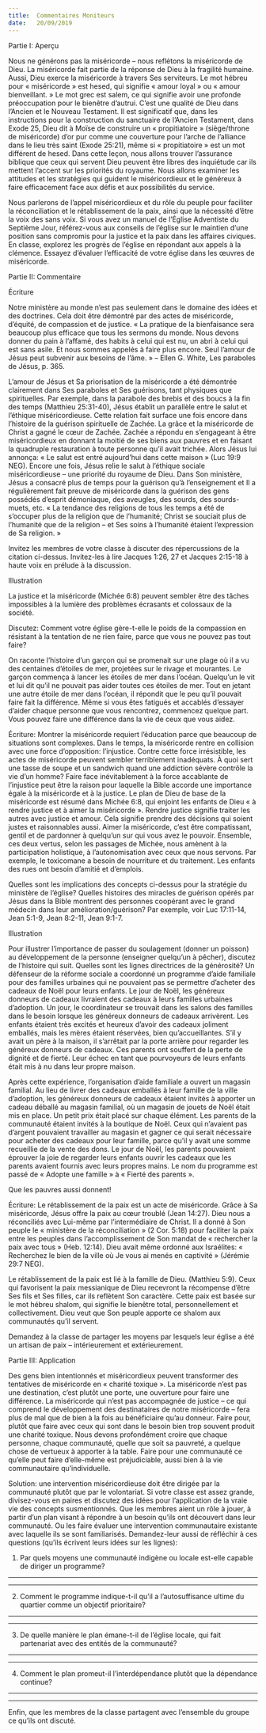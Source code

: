 ```yaml
---
title:  Commentaires Moniteurs
date:   20/09/2019
---
```


Partie I: Aperçu

Nous ne générons pas la miséricorde – nous reflétons la miséricorde de Dieu. La miséricorde fait partie de la réponse de Dieu à la fragilité humaine. Aussi, Dieu exerce la miséricorde à travers Ses serviteurs. Le mot hébreu pour « miséricorde » est hesed, qui signifie « amour loyal » ou « amour bienveillant. » Le mot grec est salem, ce qui signifie avoir une profonde préoccupation pour le bienêtre d’autrui. C’est une qualité de Dieu dans l’Ancien et le Nouveau Testament. Il est significatif que, dans les instructions pour la construction du sanctuaire de l’Ancien Testament, dans Exode 25, Dieu dit à Moïse de construire un « propitiatoire » (siège/throne de miséricorde) d’or pur comme une couverture pour l’arche de l’alliance dans le lieu très saint (Exode 25:21), même si « propitiatoire » est un mot différent de hesed. Dans cette leçon, nous allons trouver l’assurance biblique que ceux qui servent Dieu peuvent être libres des inquiétude car ils mettent l’accent sur les priorités du royaume. Nous allons examiner les attitudes et les stratégies qui guident le miséricordieux et le généreux à faire efficacement face aux défis et aux possibilités du service.

Nous parlerons de l’appel miséricordieux et du rôle du peuple pour faciliter la réconciliation et le rétablissement de la paix, ainsi que la nécessité d’être la voix des sans voix. Si vous avez un manuel de l’Église Adventiste du Septième Jour, référez-vous aux conseils de l’église sur le maintien d’une position sans compromis pour la justice et la paix dans les affaires civiques. En classe, explorez les progrès de l’église en répondant aux appels à la clémence. Essayez d’évaluer l’efficacité de votre église dans les œuvres de miséricorde.

Partie II: Commentaire

Écriture

Notre ministère au monde n’est pas seulement dans le domaine des idées et des doctrines. Cela doit être démontré par des actes de miséricorde, d’équité, de compassion et de justice. « La pratique de la bienfaisance sera beaucoup plus efficace que tous les sermons du monde. Nous devons donner du pain à l’affamé, des habits à celui qui est nu, un abri à celui qui est sans asile. Et nous sommes appelés à faire plus encore. Seul l’amour de Jésus peut subvenir aux besoins de l’âme. » – Ellen G. White, Les paraboles de Jésus, p. 365.

L’amour de Jésus et Sa priorisation de la miséricorde a été démontrée clairement dans Ses paraboles et Ses guérisons, tant physiques que spirituelles. Par exemple, dans la parabole des brebis et des boucs à la fin des temps (Matthieu 25:31-40), Jésus établit un parallèle entre le salut et l’éthique miséricordieuse. Cette relation fait surface une fois encore dans l’histoire de la guérison spirituelle de Zachée. La grâce et la miséricorde de Christ a gagné le cœur de Zachée. Zachée a répondu en s’engageant à être miséricordieux en donnant la moitié de ses biens aux pauvres et en faisant la quadruple restauration à toute personne qu’il avait trichée. Alors Jésus lui annonça: « Le salut est entré aujourd’hui dans cette maison » (Luc 19:9 NEG). Encore une fois, Jésus relie le salut à l’éthique sociale miséricordieuse – une priorité du royaume de Dieu. Dans Son ministère, Jésus a consacré plus de temps pour la guérison qu’à l’enseignement et Il a régulièrement fait preuve de miséricorde dans la guérison des gens possédés d’esprit démoniaque, des aveugles, des sourds, des sourds-muets, etc. « La tendance des religions de tous les temps a été de s’occuper plus de la religion que de l’humanité; Christ se souciait plus de l’humanité que de la religion – et Ses soins à l’humanité étaient l’expression de Sa religion. »

Invitez les membres de votre classe à discuter des répercussions de la citation ci-dessus. Invitez-les à lire Jacques 1:26, 27 et Jacques 2:15-18 à haute voix en prélude à la discussion.

Illustration

La justice et la miséricorde (Michée 6:8) peuvent sembler être des tâches impossibles à la lumière des problèmes écrasants et colossaux de la société.

Discutez: Comment votre église gère-t-elle le poids de la compassion en résistant à la tentation de ne rien faire, parce que vous ne pouvez pas tout faire?

On raconte l’histoire d’un garçon qui se promenait sur une plage où il a vu des centaines d’étoiles de mer, projetées sur le rivage et mourantes. Le garçon commença à lancer les étoiles de mer dans l’océan. Quelqu’un le vit et lui dit qu’il ne pouvait pas aider toutes ces étoiles de mer. Tout en jetant une autre étoile de mer dans l’océan, il répondit que le peu qu’il pouvait faire fait la différence. Même si vous êtes fatigués et accablés d’essayer d’aider chaque personne que vous rencontrez, commencez quelque part. Vous pouvez faire une différence dans la vie de ceux que vous aidez.

Écriture: Montrer la miséricorde requiert l’éducation parce que beaucoup de situations sont complexes. Dans le temps, la miséricorde rentre en collision avec une force d’opposition: l’injustice. Contre cette force irrésistible, les actes de miséricorde peuvent sembler terriblement inadéquats. À quoi sert une tasse de soupe et un sandwich quand une addiction sévère contrôle la vie d’un homme? Faire face inévitablement à la force accablante de l’injustice peut être la raison pour laquelle la Bible accorde une importance égale à la miséricorde et à la justice. Le plan de Dieu de base de la miséricorde est résumé dans Michée 6:8, qui enjoint les enfants de Dieu « à rendre justice et à aimer la miséricorde ». Rendre justice signifie traiter les autres avec justice et amour. Cela signifie prendre des décisions qui soient justes et raisonnables aussi. Aimer la miséricorde, c’est être compatissant, gentil et de pardonner à quelqu’un sur qui vous avez le pouvoir. Ensemble, ces deux vertus, selon les passages de Michée, nous amènent à la participation holistique, à l’autonomisation avec ceux que nous servons. Par exemple, le toxicomane a besoin de nourriture et du traitement. Les enfants des rues ont besoin d’amitié et d’emplois.

Quelles sont les implications des concepts ci-dessus pour la stratégie du ministère de l’église? Quelles histoires des miracles de guérison opérés par Jésus dans la Bible montrent des personnes coopérant avec le grand médecin dans leur amélioration/guérison? Par exemple, voir Luc 17:11-14, Jean 5:1-9, Jean 8:2-11, Jean 9:1-7.

Illustration

Pour illustrer l’importance de passer du soulagement (donner un poisson) au développement de la personne (enseigner quelqu’un à pêcher), discutez de l’histoire qui suit. Quelles sont les lignes directrices de la générosité? Un défenseur de la réforme sociale a coordonné un programme d’aide familiale pour des familles urbaines qui ne pouvaient pas se permettre d’acheter des cadeaux de Noël pour leurs enfants. Le jour de Noël, les généreux donneurs de cadeaux livraient des cadeaux à leurs familles urbaines d’adoption. Un jour, le coordinateur se trouvait dans les salons des familles dans le besoin lorsque les généreux donneurs de cadeaux arrivèrent. Les enfants étaient très excités et heureux d’avoir des cadeaux joliment emballés, mais les mères étaient réservées, bien qu’accueillantes. S’il y avait un père à la maison, il s’arrêtait par la porte arrière pour regarder les généreux donneurs de cadeaux. Ces parents ont souffert de la perte de dignité et de fierté. Leur échec en tant que pourvoyeurs de leurs enfants était mis à nu dans leur propre maison.

Après cette expérience, l’organisation d’aide familiale a ouvert un magasin familial. Au lieu de livrer des cadeaux emballés à leur famille de la ville d’adoption, les généreux donneurs de cadeaux étaient invités à apporter un cadeau déballé au magasin familial, où un magasin de jouets de Noël était mis en place. Un petit prix était placé sur chaque élément. Les parents de la communauté étaient invités à la boutique de Noël. Ceux qui n’avaient pas d’argent pouvaient travailler au magasin et gagner ce qui serait nécessaire pour acheter des cadeaux pour leur famille, parce qu’il y avait une somme recueillie de la vente des dons. Le jour de Noël, les parents pouvaient éprouver la joie de regarder leurs enfants ouvrir les cadeaux que les parents avaient fournis avec leurs propres mains. Le nom du programme est passé de « Adopte une famille » à « Fierté des parents ».

Que les pauvres aussi donnent!

Écriture: Le rétablissement de la paix est un acte de miséricorde. Grâce à Sa miséricorde, Jésus offre la paix au cœur troublé (Jean 14:27). Dieu nous a réconciliés avec Lui-même par l’intermédiaire de Christ. Il a donné à Son peuple le « ministère de la réconciliation » (2 Cor. 5:18) pour faciliter la paix entre les peuples dans l’accomplissement de Son mandat de « rechercher la paix avec tous » (Heb. 12:14). Dieu avait même ordonné aux Israélites: « Recherchez le bien de la ville où Je vous ai menés en captivité » (Jérémie 29:7 NEG).

Le rétablissement de la paix est lié à la famille de Dieu. (Matthieu 5:9). Ceux qui favorisent la paix messianique de Dieu recevront la récompense d’être Ses fils et Ses filles, car ils reflètent Son caractère. Cette paix est basée sur le mot hébreu shalom, qui signifie le bienêtre total, personnellement et collectivement. Dieu veut que Son peuple apporte ce shalom aux communautés qu’il servent.

Demandez à la classe de partager les moyens par lesquels leur église a été un artisan de paix – intérieurement et extérieurement.

Partie III: Application

Des gens bien intentionnés et miséricordieux peuvent transformer des tentatives de miséricorde en « charité toxique ». La miséricorde n’est pas une destination, c’est plutôt une porte, une ouverture pour faire une différence. La miséricorde qui n’est pas accompagnée de justice – ce qui comprend le développement des destinataires de notre miséricorde – fera plus de mal que de bien à la fois au bénéficiaire qu’au donneur. Faire pour, plutôt que faire avec ceux qui sont dans le besoin bien trop souvent produit une charité toxique. Nous devons profondément croire que chaque personne, chaque communauté, quelle que soit sa pauvreté, a quelque chose de vertueux à apporter à la table. Faire pour une communauté ce qu’elle peut faire d’elle-même est préjudiciable, aussi bien à la vie communautaire qu’individuelle.

Solution: une intervention miséricordieuse doit être dirigée par la communauté plutôt que par le volontariat. Si votre classe est assez grande, divisez-vous en paires et discutez des idées pour l’application de la vraie vie des concepts susmentionnés. Que les membres aient un rôle à jouer, à partir d’un plan visant à répondre à un besoin qu’ils ont découvert dans leur communauté. Ou les faire évaluer une intervention communautaire existante avec laquelle ils se sont familiarisés. Demandez-leur aussi de réfléchir à ces questions (qu’ils écrivent leurs idées sur les lignes):

1. Par quels moyens une communauté indigène ou locale est-elle capable de diriger un programme?

_______

_______

2. Comment le programme indique-t-il qu’il a l’autosuffisance ultime du quartier comme un objectif prioritaire?

_______

_______

3. De quelle manière le plan émane-t-il de l’église locale, qui fait partenariat avec des entités de la communauté?

_______

_______

4. Comment le plan promeut-il l’interdépendance plutôt que la dépendance continue?

_______

_______

Enfin, que les membres de la classe partagent avec l’ensemble du groupe ce qu’ils ont discuté.